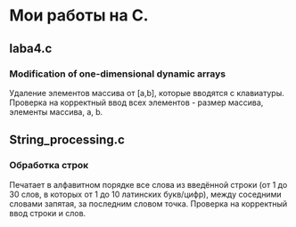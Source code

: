 # Мои работы на С. 

## laba4.c
### Modification of one-dimensional dynamic arrays
Удаление элементов массива от [a,b], которые вводятся с клавиатуры. 
Проверка на корректный ввод всех элементов - размер массива, элементы массива, a, b.


## String_processing.c
### Обработка строк
Печатает в алфавитном порядке все слова из введённой строки (от 1 до 30 слов, в которых от 1 до 10 латинских букв/цифр), между соседними словами запятая, за последним словом точка.
Проверка на корректный ввод строки и слов.
